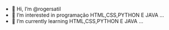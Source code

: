 - 👋 Hi, I’m @rogersatil
- 👀 I’m interested in programação HTML,CSS,PYTHON E JAVA ...
- 🌱 I’m currently learning HTML,CSS,PYTHON E JAVA ...
  
<!---
rogersatil/rogersatil is a ✨ special ✨ repository because its `README.md` (this file) appears on your GitHub profile.
You can click the Preview link to take a look at your changes.
--->
